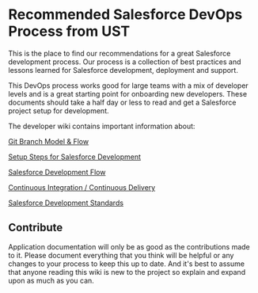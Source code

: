 # Recommended Salesforce DevOps Process from UST
This is the place to find our recommendations for a great Salesforce development process. Our process is a collection of best practices and lessons learned for Salesforce development, deployment and support.

This DevOps process works good for large teams with a mix of developer levels and is a great starting point for onboarding new developers. These documents should take a half day or less to read and get a Salesforce project setup for development.

The developer wiki contains important information about:

[Git Branch Model & Flow](Salesforce-Git-Branching-Model.md)

[Setup Steps for Salesforce Development](Salesforce-Development-Setup.md)

[Salesforce Development Flow](Salesforce-Development-Flow.md)

[Continuous Integration / Continuous Delivery](Salesforce-CICD-Process.md)

[Salesforce Development Standards](Salesforce-Development-Standards.md)


## Contribute
Application documentation will only be as good as the contributions made to it. Please document everything that you think will be helpful or any changes to your process to keep this up to date. And it's best to assume that anyone reading this wiki is new to the project so explain and expand upon as much as you can.
